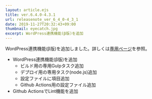 ```yaml
---
layout: article.ejs
title: ver.6.4.0-4.3.1
url: releasenote_ver_6_4_0-4_3_1
date: 2019-11-27T20:32:43+09:00
thumbnail: eyecatch.jpg
excerpt: WordPress連携機能(β版)を追加
---
```


WordPress連携機能(β版)を追加しました。詳しくは[専用ページ](../../wordpress.html)を参照。

- WordPress連携機能(β版)を追加
    - ビルド用の専用Gulpタスク追加
    - デプロイ用の専用タスク(node.js)追加
    - 設定ファイルに項目追加
    - Github Actions用の設定ファイル追加
- Github ActionsでLint機能を追加